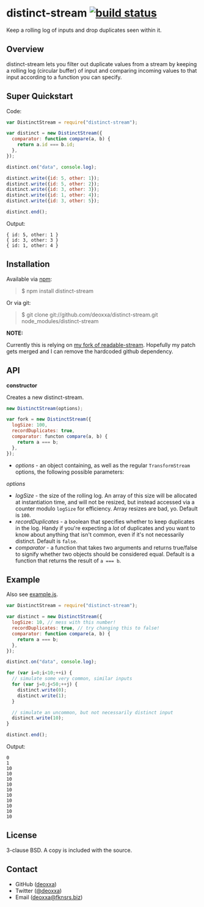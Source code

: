 distinct-stream [![build status](https://travis-ci.org/deoxxa/distinct-stream.png)](https://travis-ci.org/deoxxa/fork)
===============

Keep a rolling log of inputs and drop duplicates seen within it.

Overview
--------

distinct-stream lets you filter out duplicate values from a stream by keeping a
rolling log (circular buffer) of input and comparing incoming values to that
input according to a function you can specify.

Super Quickstart
----------------

Code:

```javascript
var DistinctStream = require("distinct-stream");

var distinct = new DistinctStream({
  comparator: function compare(a, b) {
    return a.id === b.id;
  },
});

distinct.on("data", console.log);

distinct.write({id: 5, other: 1});
distinct.write({id: 5, other: 2});
distinct.write({id: 3, other: 3});
distinct.write({id: 1, other: 4});
distinct.write({id: 3, other: 5});

distinct.end();
```

Output:

```
{ id: 5, other: 1 }
{ id: 3, other: 3 }
{ id: 1, other: 4 }
```

Installation
------------

Available via [npm](http://npmjs.org/):

> $ npm install distinct-stream

Or via git:

> $ git clone git://github.com/deoxxa/distinct-stream.git node_modules/distinct-stream

**NOTE:**

Currently this is relying on [my fork of readable-stream](https://github.com/deoxxa/readable-stream/tree/fix-issue-66).
Hopefully my patch gets merged and I can remove the hardcoded github dependency.

API
---

**constructor**

Creates a new distinct-stream.

```javascript
new DistinctStream(options);
```

```javascript
var fork = new DistinctStream({
  logSize: 100,
  recordDuplicates: true,
  comparator: functon compare(a, b) {
    return a === b;
  },
});
```

* _options_ - an object containing, as well as the regular `TransformStream`
  options, the following possible parameters:

_options_

* _logSize_ - the size of the rolling log. An array of this size will be
  allocated at instantiation time, and will not be resized, but instead accessed
  via a counter modulo `logSize` for efficiency. Array resizes are bad, yo.
  Default is `100`.
* _recordDuplicates_ - a boolean that specifies whether to keep duplicates in
  the log. Handy if you're expecting a *lot* of duplicates and you want to know
  about anything that isn't common, even if it's not necessarily distinct.
  Default is `false`.
* _comparator_ - a function that takes two arguments and returns true/false to
  signify whether two objects should be considered equal. Default is a function
  that returns the result of `a === b`.

Example
-------

Also see [example.js](https://github.com/deoxxa/distinct-stream/blob/master/example.js).

```javascript
var DistinctStream = require("distinct-stream");

var distinct = new DistinctStream({
  logSize: 10, // mess with this number!
  recordDuplicates: true, // try changing this to false!
  comparator: function compare(a, b) {
    return a === b;
  },
});

distinct.on("data", console.log);

for (var i=0;i<10;++i) {
  // simulate some very common, similar inputs
  for (var j=0;j<50;++j) {
    distinct.write(0);
    distinct.write(1);
  }

  // simulate an uncommon, but not necessarily distinct input
  distinct.write(10);
}

distinct.end();
```

Output:

```
0
1
10
10
10
10
10
10
10
10
10
10
```

License
-------

3-clause BSD. A copy is included with the source.

Contact
-------

* GitHub ([deoxxa](http://github.com/deoxxa))
* Twitter ([@deoxxa](http://twitter.com/deoxxa))
* Email ([deoxxa@fknsrs.biz](mailto:deoxxa@fknsrs.biz))
